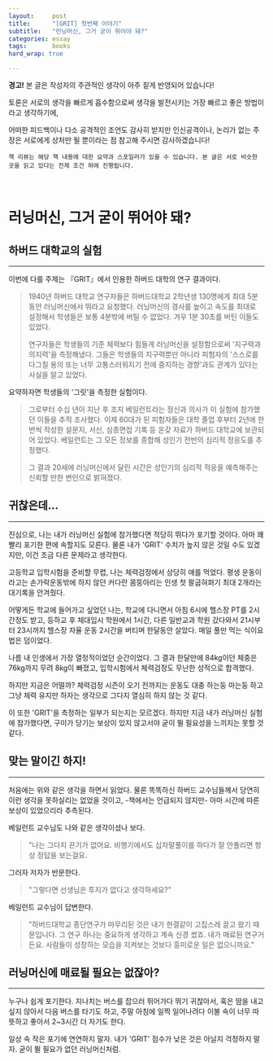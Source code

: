 ```yaml
---
layout:		post
title:		"[GRIT] 첫번째 이야기"
subtitle:	"런닝머신, 그거 굳이 뛰어야 돼?"
categories:	essay
tags:		books
hard_wrap: true

---
```


<b>경고!</b> 본 글은 작성자의 주관적인 생각이 아주 짙게 반영되어 있습니다!

토론은 서로의 생각을 빠르게 흡수함으로써 생각을 발전시키는 가장 빠르고 좋은 방법이라고 생각하기에,

어떠한 피드백이나 다소 공격적인 조언도 감사히 받지만 인신공격이나, 논리가 없는 주장은 서로에게 상처만 될 뿐이라는 점 참고해 주시면 감사하겠습니다!

`책 리뷰는 해당 책 내용에 대한 요약과 스포일러가 있을 수 있습니다. 본 글은 서로 비슷한 곳을 읽고 있다는 전제 조건 하에 진행됩니다.`
<br>
<br>
<br>

# 러닝머신, 그거 굳이 뛰어야 돼?

## 하버드 대학교의 실험
---

이번에 다를 주제는 『GRIT』에서 인용한 하버드 대학의 연구 결과이다.

> 1940년 하버드 대학교 연구자들은 하버드대학교 2학년생 130명에게 최대 5분동안 러닝머신에서 뛰라고 요청했다. 러닝머신의 경사를 높이고 속도를 최대로 설정해서 학생들은 보통 4분밖에 버틸 수 없었다. 겨우 1분 30초를 버틴 이들도 있었다.
>  
> 연구자들은 학생들의 기준 체력보다 힘들게 러닝머신을 설정함으로써 '지구력과 의지력'을 측정해냈다. 그들은 학생들의 지구력뿐만 아니라 피험자의 '스스로를 다그칠 용의 또는 너무 고통스러워지기 전에 중지하는 경향'과도 관계가 있다는 사실을 알고 있었다.

요약하자면 학생들의 '그릿'을 측정한 실험이다.

> 그로부터 수십 년이 지난 후 조지 베일런트라는 정신과 의사가 이 실험에 참가했던 이들을 추적 조사했다. 이제 60대가 된 피험자들은 대학 졸업 후부터 2년에 한번씩 작성한 설문지, 서신, 심층면접 기록 등 온갖 자료가 하버드 대학교에 보관되어 있었다. 베일런트는 그 모든 정보를 종합해 성인기 전반의 심리적 정응도를 추정했다.
>  
> 그 결과 20세에 러닝머신에서 달린 시간은 성인기의 심리적 적응을 예측해주는 신뢰할 만한 변인으로 밝혀졌다.


## 귀찮은데...
---

진심으로, 나는 내가 러닝머신 실험에 참가했다면 적당히 뛰다가 포기할 것이다. 아마 꽤 빨리 포기한 편에 속할지도 모른다. 물론 내가 'GRIT' 수치가 높지 않은 것일 수도 있겠지만, 이건 조금 다른 문제라고 생각한다.

고등학교 입학시험을 준비할 무렵, 나는 체력검정에서 상당히 애를 먹었다. 평생 운동이라고는 손가락운동밖에 하지 않던 커다란 몸뚱아리는 인생 첫 팔굽혀펴기 최대 2개라는 대기록을 안겨줬다.

어떻게든 학교에 들어가고 싶었던 나는, 학교에 다니면서 아침 6시에 헬스장 PT를 2시간정도 받고, 등하교 후 체대입시 학원에서 1시간, 다른 일반교과 학원 갔다와서 21시부터 23시까지 헬스장 자율 운동 2시간을 버티며 한달동안 살았다. 매일 풀만 먹는 식이요법은 덤이었다.

나름 내 인생에서 가장 열정적이었던 순간이었다. 그 결과 한달만에 84kg이던 체중은 76kg까지 무려 8kg이 빠졌고, 입학시험에서 체력검정도 무난한 성적으로 합격했다. 

하지만 지금은 어떨까? 체력검정 시즌이 오기 전까지는 운동도 대충 하는둥 마는둥 하고 그냥 체력 유지만 하자는 생각으로 그다지 열심히 하지 않는 것 같다.

이 또한 'GRIT'을 측정하는 일부가 되는지는 모르겠다. 하지만 지금 내가 러닝머신 실험에 참가했다면, 구미가 당기는 보상이 있지 않고서야 굳이 뛸 필요성을 느끼지는 못할 것 같다.


## 맞는 말이긴 하지!
---

처음에는 위와 같은 생각을 하면서 읽었다. 물론 똑똑하신 하버드 교수님들께서 당연히 이런 생각을 못하실리는 없었을 것이고, -책에서는 언급되지 않지만- 아마 시간에 따른 보상이 있었으리라 추측된다.

베일런트 교수님도 나와 같은 생각이셨나 보다.

> "나는 그다지 끈기가 없어요. 비행기에서도 십자말풀이를 하다가 잘 안풀리면 항상 정답을 보는걸요.

그러자 저자가 반문한다.

> "그렇다면 선생님은 투지가 없다고 생각하세요?"

베일런트 교수님이 답변한다.

> "하버드대학교 종단연구가 마무리된 것은 내가 한결같이 고집스레 끌고 왔기 때문입니다. 그 연구 하나는 중요하게 생각하고 계속 신경 썼죠. 내가 매료된 연구거든요. 사람들이 성장하는 모습을 지켜보는 것보다 흥미로운 일은 없으니까요."


## 러닝머신에 매료될 필요는 없잖아?
---

누구나 쉽게 포기한다. 지나치는 버스를 잡으러 뛰어가다 뛰기 귀찮아서, 혹은 땀을 내고싶지 않아서 다음 버스를 타기도 하고, 주말 아침에 일찍 일어나려다 이불 속이 너무 따뜻하고 좋아서 2\~3시간 더 자기도 한다.

일상 속 작은 포기에 연연하지 말자. 내가 'GRIT' 점수가 낮은 것은 아닐지 걱정하지 말자. 굳이 뛸 필요가 없던 러닝머신처럼.

